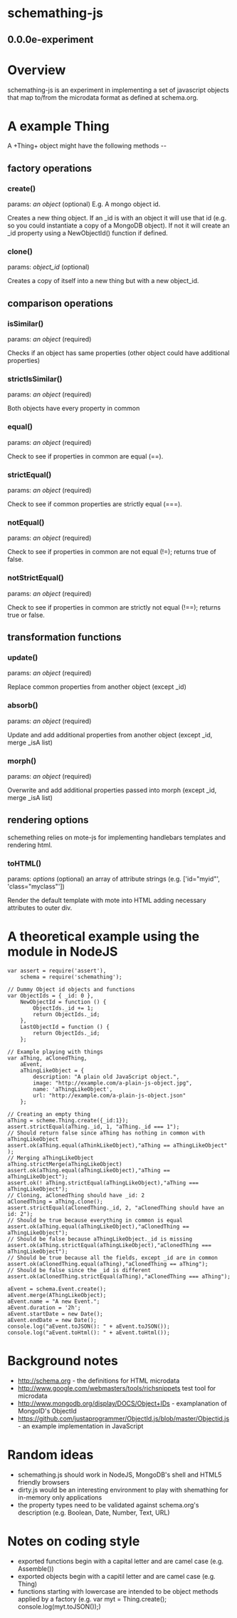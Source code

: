 schemathing-js
========
0.0.0e-experiment
----------------

# Overview

schemathing-js is an experiment in implementing a set of javascript objects that map to/from the microdata format as defined at schema.org.

# A example Thing

A +Thing+ object might have the following methods --

## factory operations

### create()

params:  _an object_ (optional) E.g. A mongo object id.

Creates a new thing object. If an _id is with an object it will use that id (e.g. so you could instantiate a copy of a MongoDB object). If not it will create an _id property using a NewObjectId() function if defined.


### clone()

params: _object_id_ (optional)

Creates a copy of itself into a new thing but with a new object_id.

## comparison operations

### isSimilar()

params: _an object_ (required)

Checks if an object has same properties (other object could have additional properties)

### strictIsSimilar()

params: _an object_ (required)

Both objects have every property in common

### equal()

params: _an object_ (required)

Check to see if properties in common are equal (==).

### strictEqual()

params: _an object_ (required)

Check to see if common properties are strictly equal (===).


### notEqual()

params: _an object_ (required)

Check to see if properties in common are not equal (!=); returns true of false.


### notStrictEqual()

params: _an object_ (required)

Check to see if properties in common are strictly not equal (!==); returns true or false.


## transformation functions

### update()

params: _an object_ (required)

Replace common properties from another object (except _id)

### absorb()

params: _an object_ (required)

Update and add additional properties from another object (except _id, merge _isA list)

### morph()

params: _an object_ (required)

Overwrite and add additional properties passed into morph (except _id, merge _isA list)

## rendering options

schemething relies on mote-js for implementing handlebars templates and rendering html.

### toHTML()

params: _options_ (optional) an array of attribute strings (e.g. ['id="myid"', 'class="myclass"'])

Render the default template with mote into HTML adding necessary attributes to outer div.


# A theoretical example using the module in NodeJS

    var assert = require('assert'),
    	schema = require('schemathing');
    
    // Dummy Object id objects and functions
    var ObjectIds = { _id: 0 },
    	NewObjectId = function () {
    		ObjectIds._id += 1;
    		return ObjectIds._id;
    	},
    	LastObjectId = function () {
    		return ObjectIds._id;
    	};

	// Example playing with things
    var aThing, aClonedThing,
    	aEvent, 
    	aThingLikeObject = {
    		description: "A plain old JavaScript object.",
			image: "http://example.com/a-plain-js-object.jpg",
			name: 'aThingLikeObject',
			url: "http://example.com/a-plain-js-object.json"
    	};
    
    // Creating an empty thing
    aThing = scheme.Thing.create({_id:1});
    assert.strictEqual(aThing._id, 1, "aThing._id === 1");
    // Should return false since aThing has nothing in common with aThingLikeObject
    assert.ok(aThing.equal(aThinkLikeObject),"aThing == aThingLikeObject" );
    // Merging aThingLikeObject
    aThing.strictMerge(aThingLikeObject)
    assert.ok(aThing.equal(aThingLikeObject),"aThing == aThingLikeObject");
    assert.ok(! aThing.strictEqual(aThingLikeObject),"aThing === aThingLikeObject");
    // Cloning, aClonedThing should have _id: 2
    aClonedThing = aThing.clone();
    assert.strictEqual(aClonedThing._id, 2, "aClonedThing should have an id: 2");
    // Should be true because everything in common is equal
    assert.ok(aThing.equal(aThingLikeObject),"aClonedThing == aThingLikeObject");
    // Should be false because aThingLikeObject._id is missing
    assert.ok(aThing.strictEqual(aThingLikeObject),"aClonedThing === aThingLikeObject");
    // Should be true because all the fields, except _id are in common
    assert.ok(aClonedThing.equal(aThing),"aClonedThing == aThing");
    // Should be false since the _id is different
    assert.ok(aClonedThing.strictEqual(aThing),"aClonedThing === aThing");

 	aEvent = schema.Event.create();
 	aEvent.merge(AThingLikeObject);
 	aEvent.name = "A new Event.";
 	aEvent.duration = '2h';
 	aEvent.startDate = new Date();
 	aEvent.endDate = new Date();
 	console.log("aEvent.toJSON(): " + aEvent.toJSON());
 	console.log("aEvent.toHtml(): " + aEvent.toHtml());

	
# Background notes

* http://schema.org - the definitions for HTML microdata
* http://www.google.com/webmasters/tools/richsnippets test tool for microdata
* http://www.mongodb.org/display/DOCS/Object+IDs - examplanation of MongoID's ObjectId
* https://github.com/justaprogrammer/ObjectId.js/blob/master/Objectid.js - an example implementation in JavaScript

# Random ideas

* schemathing.js should work in NodeJS, MongoDB's shell and HTML5 friendly browsers
* dirty.js would be an interesting environment to play with shemathing for in-memory only applications
* the property types need to be validated against schema.org's description (e.g. Boolean, Date, Number, Text, URL)

# Notes on coding style

+ exported functions begin with a capital letter and are camel case (e.g. Assemble())
+ exported objects begin with a capitil letter and are camel case (e.g. Thing)
+ functions starting with lowercase are intended to be object methods applied by a factory (e.g. var myt = Thing.create(); console.log(myt.toJSON());)



